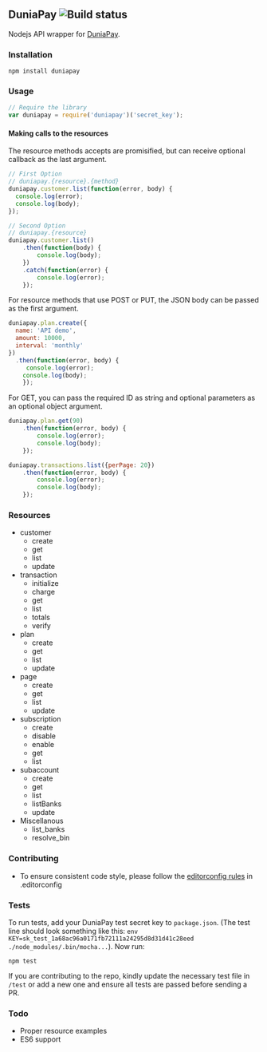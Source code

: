 ## DuniaPay ![Build status](https://travis-ci.org/theslyone/node-duniapay.svg?branch=master)

Nodejs API wrapper for [DuniaPay](https://duniapay.co/).

### Installation

```
npm install duniapay
```

### Usage

```js
// Require the library
var duniapay = require('duniapay')('secret_key');
```

#### Making calls to the resources
The resource methods accepts are promisified, but can receive optional callback as the last argument.

```js
// First Option
// duniapay.{resource}.{method}
duniapay.customer.list(function(error, body) {
  console.log(error);
  console.log(body);
});
```
```js
// Second Option
// duniapay.{resource}
duniapay.customer.list()
	.then(function(body) {
  		console.log(body);
	})
	.catch(function(error) {
		console.log(error);
	});
```



For resource methods that use POST or PUT, the JSON body can be passed as the first argument.

```js
duniapay.plan.create({
  name: 'API demo',
  amount: 10000,
  interval: 'monthly'
})
  .then(function(error, body) {
  	 console.log(error);
    console.log(body);
	});
```

For GET, you can pass the required ID as string and optional parameters as an optional object argument.

```js
duniapay.plan.get(90)
	.then(function(error, body) {
		console.log(error);
		console.log(body);
	});
```

```js
duniapay.transactions.list({perPage: 20})
	.then(function(error, body) {
		console.log(error);
		console.log(body);
	});
```

### Resources

- customer
  - create
  - get
  - list
  - update
- transaction
  - initialize
  - charge
  - get
  - list
  - totals
  - verify
- plan
  - create
  - get
  - list
  - update
- page
  - create
  - get
  - list
  - update
- subscription
  - create
  - disable
  - enable
  - get
  - list
- subaccount
  - create
  - get
  - list
  - listBanks
  - update
- Miscellanous
  - list_banks
  - resolve_bin
  


### Contributing
- To ensure consistent code style, please follow the [editorconfig rules](http://obem.be/2015/06/01/a-quick-note-on-editorconfig.html) in .editorconfig

### Tests

To run tests, add your DuniaPay test secret key to `package.json`. (The test line should look something like this: `env KEY=sk_test_1a68ac96a0171fb72111a24295d8d31d41c28eed ./node_modules/.bin/mocha...`). Now run:

```
npm test
```

If you are contributing to the repo, kindly update the necessary test file in `/test` or add a new one and ensure all tests are passed before sending a PR.

### Todo

- Proper resource examples
- ES6 support
